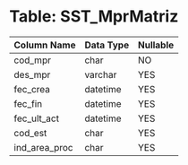# Table: SST_MprMatriz

| Column Name | Data Type | Nullable |
|-------------|-----------|----------|
| cod_mpr | char | NO |
| des_mpr | varchar | YES |
| fec_crea | datetime | YES |
| fec_fin | datetime | YES |
| fec_ult_act | datetime | YES |
| cod_est | char | YES |
| ind_area_proc | char | YES |
